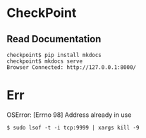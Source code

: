 # CheckPoint

## Read Documentation

    checkpoint$ pip install mkdocs
    checkpoint$ mkdocs serve
    Browser Connected: http://127.0.0.1:8000/

# Err
OSError: [Errno 98] Address already in use

    $ sudo lsof -t -i tcp:9999 | xargs kill -9
